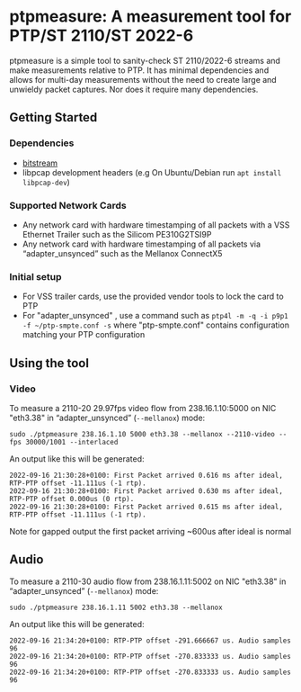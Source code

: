 # ptpmeasure: A measurement tool for PTP/ST 2110/ST 2022-6

ptpmeasure is a simple tool to sanity-check ST 2110/2022-6 streams and make measurements relative to PTP. It has minimal dependencies and allows for multi-day measurements without the need to create large and unwieldy packet captures. Nor does it require many dependencies.

## Getting Started

### Dependencies

* [bitstream](https://code.videolan.org/videolan/bitstream)
* libpcap development headers (e.g On Ubuntu/Debian run `apt install libpcap-dev`)

### Supported Network Cards

* Any network card with hardware timestamping of all packets with a VSS Ethernet Trailer such as the Silicom PE310G2TSI9P
* Any network card with hardware timestamping of all packets via “adapter_unsynced” such as the Mellanox ConnectX5

### Initial setup

* For VSS trailer cards, use the provided vendor tools to lock the card to PTP
* For "adapter_unsynced" , use a command such as `ptp4l -m -q -i p9p1 -f ~/ptp-smpte.conf -s` where "ptp-smpte.conf" contains configuration matching your PTP configuration

## Using the tool

### Video

To measure a 2110-20 29.97fps video flow from 238.16.1.10:5000 on NIC "eth3.38" in “adapter_unsynced” (`--mellanox`) mode:

`sudo ./ptpmeasure 238.16.1.10 5000 eth3.38 --mellanox --2110-video --fps 30000/1001 --interlaced`

An output like this will be generated:

    2022-09-16 21:30:28+0100: First Packet arrived 0.616 ms after ideal,  RTP-PTP offset -11.111us (-1 rtp).
    2022-09-16 21:30:28+0100: First Packet arrived 0.630 ms after ideal,  RTP-PTP offset 0.000us (0 rtp).
    2022-09-16 21:30:28+0100: First Packet arrived 0.615 ms after ideal,  RTP-PTP offset -11.111us (-1 rtp).
   
Note for gapped output the first packet arriving ~600us after ideal is normal 
    
## Audio

To measure a 2110-30 audio flow from 238.16.1.11:5002 on NIC "eth3.38" in “adapter_unsynced” (`--mellanox`) mode:

`sudo ./ptpmeasure 238.16.1.11 5002 eth3.38 --mellanox`

An output like this will be generated:

    2022-09-16 21:34:20+0100: RTP-PTP offset -291.666667 us. Audio samples 96
    2022-09-16 21:34:20+0100: RTP-PTP offset -270.833333 us. Audio samples 96
    2022-09-16 21:34:20+0100: RTP-PTP offset -270.833333 us. Audio samples 96

